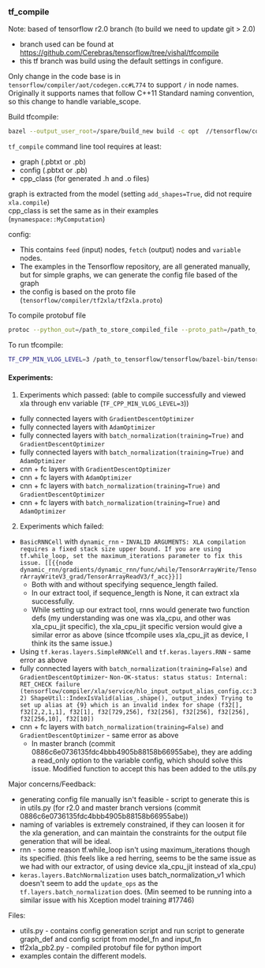 ### tf_compile

Note: based of tensorflow r2.0 branch   (to build we need to update git > 2.0)
  * branch used can be found at https://github.com/Cerebras/tensorflow/tree/vishal/tfcompile
  *  this tf branch was build using the default settings in configure.

Only change in the code base is in `tensorflow/compiler/aot/codegen.cc#L774` to support `/` in node names.  
Originally it supports names that follow C++11 Standard naming convention, so this change to handle variable_scope.

Build tfcompile:
  ```bash
  bazel --output_user_root=/spare/build_new build -c opt  //tensorflow/compiler/aot:tfcompile
  ```

`tf_compile` command line tool requires at least:
  * graph (.pbtxt or .pb)
  * config (.pbtxt or .pb)
  * cpp_class (for generated .h  and .o files)


graph is extracted from the model (setting `add_shapes=True`, did not require `xla.compile`)  
cpp_class is set the same as in their examples (`mynamespace::MyComputation`)

config:
  * This contains `feed` (input) nodes, `fetch` (output) nodes and `variable` nodes.
  * The examples in the Tensorflow repository, are all generated manually, but for simple graphs, we can generate the config file based of the graph
  * the config is based on the proto file (`tensorflow/compiler/tf2xla/tf2xla.proto`)



To compile protobuf file  
```bash
protoc --python_out=/path_to_store_compiled_file --proto_path=/path_to_tensorflow_dir/tensorflow   tensorflow/compiler/tf2xla/tf2xla.proto
```

To run tfcompile:  
```bash
TF_CPP_MIN_VLOG_LEVEL=3 /path_to_tensorflow/tensorflow/bazel-bin/tensorflow/compiler/aot/tfcompile --graph=graph_model_fn.pbtxt --config=config_model_fn.config.pbtxt --cpp_class="mynamespace::MyComputation"
```


#### Experiments:
1. Experiments which passed: (able to compile successfully and viewed xla through env variable (`TF_CPP_MIN_VLOG_LEVEL=3`))
  * fully connected layers with `GradientDescentOptimizer`
  * fully connected layers with `AdamOptimizer`
  * fully connected layers with `batch_normalization(training=True)` and `GradientDescentOptimizer`
  * fully connected layers with `batch_normalization(training=True)` and `AdamOptimizer`
  * cnn + fc layers with `GradientDescentOptimizer`
  * cnn + fc layers with `AdamOptimizer`
  * cnn + fc layers with `batch_normalization(training=True)` and `GradientDescentOptimizer`
  * cnn + fc layers with `batch_normalization(training=True)` and `AdamOptimizer`

2. Experiments which failed:
  * `BasicRNNCell` with `dynamic_rnn` - ```INVALID ARGUMENTS: XLA compilation requires a fixed stack size upper bound. If you are using tf.while_loop, set the maximum_iterations parameter to fix this issue.
	 [[{{node dynamic_rnn/gradients/dynamic_rnn/func/while/TensorArrayWrite/TensorArrayWriteV3_grad/TensorArrayReadV3/f_acc}}]]```
      * Both with and without specifying sequence_length failed. 
      *  In our extract tool, if sequence_length is None, it can extract xla successfully.
      *  While setting up our extract tool, rnns would generate two function defs (my understanding was one was xla_cpu, and other was xla_cpu_jit specific), the xla_cpu_jit specific version would give a similar error as above (since tfcompile uses xla_cpu_jit as device, I think its the same issue.)
 * Using `tf.keras.layers.SimpleRNNCell` and `tf.keras.layers.RNN` - same error as above
 * fully connected layers with `batch_normalization(training=False)` and `GradientDescentOptimizer`- ```Non-OK-status: status status: Internal: RET_CHECK failure (tensorflow/compiler/xla/service/hlo_input_output_alias_config.cc:32) ShapeUtil::IndexIsValid(alias_.shape(), output_index) Trying to set up alias at {9} which is an invalid index for shape (f32[], f32[2,2,1,1], f32[1], f32[729,256], f32[256], f32[256], f32[256], f32[256,10], f32[10])```
 * cnn + fc layers with `batch_normalization(training=False)` and `GradientDescentOptimizer` - same error as above  
    * In master branch (commit 0886c6e0736135fdc4bbb4905b88158b66955abe), they are adding a read_only option to the variable config, which should solve this issue. Modified function to accept this has been added to the utils.py

Major concerns/Feedback:
 * generating config file manually isn't feasible - script to generate this is in utils.py (for r2.0 and master branch versions (commit 0886c6e0736135fdc4bbb4905b88158b66955abe))
 * naming of variables is extremely constrained, if they can loosen it for the xla generation, and can maintain the constraints for the output file generation that will be ideal.
 * rnn - some reason tf.while_loop isn't using maximum_iterations though its specified. (this feels like a red herring, seems to be the same issue as we had with our extractor, of using device xla_cpu_jit instead of xla_cpu)
 * `keras.layers.BatchNormalization` uses batch_normalization_v1 which doesn't seem to add the `update_ops` as the `tf.layers.batch_normalization` does. (Min seemed to be running into a similar issue with his Xception model training #17746)

Files:  
* utils.py - contains config generation script and run script to generate graph_def and config script from model_fn and input_fn
* tf2xla_pb2.py - compiled protobuf file for python import
* examples contain the different models.
